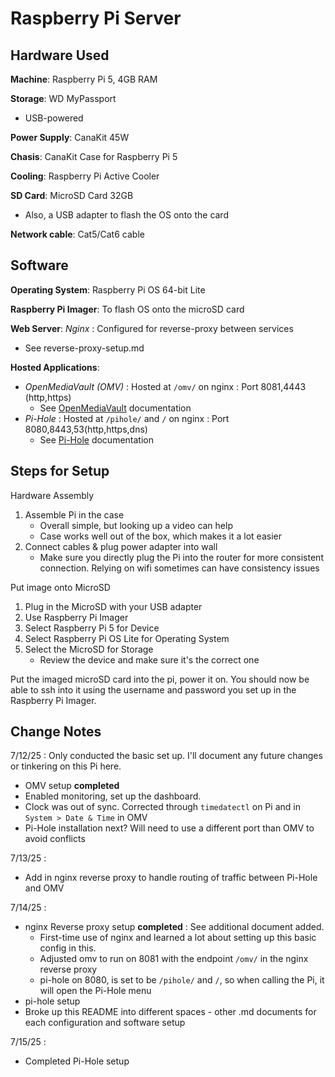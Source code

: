 # Raspberry Pi Server





## Hardware Used
**Machine**: Raspberry Pi 5, 4GB RAM

**Storage**: WD MyPassport
- USB-powered

**Power Supply**: CanaKit 45W

**Chasis**: CanaKit Case for Raspberry Pi 5

**Cooling**: Raspberry Pi Active Cooler

**SD Card**: MicroSD Card 32GB
- Also, a USB adapter to flash the OS onto the card

**Network cable**: Cat5/Cat6 cable

## Software
**Operating System**: Raspberry Pi OS 64-bit Lite

**Raspberry Pi Imager**: To flash OS onto the microSD card

**Web Server**: _Nginx_ : Configured for reverse-proxy between services
- See reverse-proxy-setup.md

**Hosted Applications**: 
- _OpenMediaVault (OMV)_ : Hosted at `/omv/` on nginx : Port 8081,4443 (http,https)
    - See [OpenMediaVault](/OpenMediaVault.md) documentation
- _Pi-Hole_ : Hosted at `/pihole/` and `/` on nginx : Port 8080,8443,53(http,https,dns) 
    - See [Pi-Hole](/Pi-Hole.md) documentation

## Steps for Setup
Hardware Assembly
1. Assemble Pi in the case
    - Overall simple, but looking up a video can help
    - Case works well out of the box, which makes it a lot easier
2. Connect cables & plug power adapter into wall
    - Make sure you directly plug the Pi into the router for more consistent connection. Relying on wifi sometimes can have consistency issues 

Put image onto MicroSD
1. Plug in the MicroSD with your USB adapter
2. Use Raspberry Pi Imager
3. Select Raspberry Pi 5 for Device
4. Select Raspberry Pi OS Lite for Operating System
5. Select the MicroSD for Storage 
	- Review the device and make sure it's the correct one

Put the imaged microSD card into the pi, power it on. You should now be able to ssh into it using the username and password you set up in the Raspberry Pi Imager.



## Change Notes
7/12/25 : Only conducted the basic set up. I'll document any future changes or tinkering on this Pi here. 
- OMV setup **completed**
- Enabled monitoring, set up the dashboard.
- Clock was out of sync. Corrected through `timedatectl` on Pi and in `System > Date & Time` in OMV
- Pi-Hole installation next? Will need to use a different port than OMV to avoid conflicts

7/13/25 : 
- Add in nginx reverse proxy to handle routing of traffic between Pi-Hole and OMV

7/14/25 :
- nginx Reverse proxy setup **completed** : See additional document added.
	* First-time use of nginx and learned a lot about setting up this basic config in this.
	- Adjusted omv to run on 8081 with the endpoint `/omv/` in the nginx reverse proxy
	- pi-hole on 8080, is set to be `/pihole/` and `/`, so when calling the Pi, it will open the Pi-Hole menu
- pi-hole setup
- Broke up this README into different spaces - other .md documents for each configuration and software setup

7/15/25 :
- Completed Pi-Hole setup

